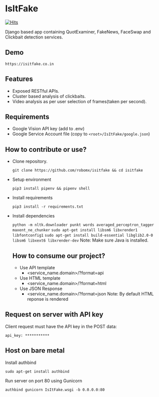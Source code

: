 # IsItFake

[![Hits](https://hits.seeyoufarm.com/api/count/incr/badge.svg?url=https%3A%2F%2Fgithub.com%2FMexsonFernandes%2FIsItFake&count_bg=%2379C83D&title_bg=%23555555&icon=&icon_color=%23E7E7E7&title=hits&edge_flat=false)](https://hits.seeyoufarm.com)

Django based app containing QuotExaminer, FakeNews, FaceSwap and Clickbait detection services.

## Demo

    https://isitfake.co.in

## Features

* Exposed RESTful APIs.
* Cluster based analysis of clickbaits.
* Video analysis as per user selection of frames(taken per second).

## Requirements

* Google Vision API key (add to .env)
* Google Service Account file (copy to `<root>/IsItFake/google.json`)

## How to contribute or use?

* Clone repository.

    `git clone https://github.com/robomx/isitfake && cd isitfake`
* Setup environment

    `pip3 install pipenv && pipenv shell`
* Install requirements

    `pip3 install -r requirements.txt`
* Install dependencies

    `python -m nltk.downloader punkt words averaged_perceptron_tagger maxent_ne_chunker`
    `sudo apt-get install libsm6 libxrender1 libfontconfig1`
    `sudo apt-get install build-essential libglib2.0-0 libsm6 libxext6 libxrender-dev`
    Note: Make sure Java is installed.

    ## How to consume our project?

    * Use API template
        * <service_name.domain>/?format=api
    * Use HTML template
        * <service_name.domain>/?format=html
    * Use JSON Response
        * <service_name.domain>/?format=json
    Note: By default HTML reponse is rendered

## Request on server with API key

Client request must have the API key in the POST data:

    api_key: ***********

## Host on bare metal

Install authbind

`sudo apt-get install authbind`

Run server on port 80 using Gunicorn

`authbind gunicorn IsItFake.wsgi -b 0.0.0.0:80`
